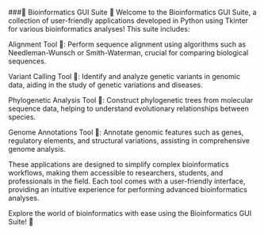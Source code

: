 ###🧬 Bioinformatics GUI Suite 🧪
Welcome to the Bioinformatics GUI Suite, a collection of user-friendly applications developed in Python using Tkinter for various bioinformatics analyses! This suite includes:

Alignment Tool 🧬: Perform sequence alignment using algorithms such as Needleman-Wunsch or Smith-Waterman, crucial for comparing biological sequences.

Variant Calling Tool 🧬: Identify and analyze genetic variants in genomic data, aiding in the study of genetic variations and diseases.

Phylogenetic Analysis Tool 🌳: Construct phylogenetic trees from molecular sequence data, helping to understand evolutionary relationships between species.

Genome Annotations Tool 🧬: Annotate genomic features such as genes, regulatory elements, and structural variations, assisting in comprehensive genome analysis.

These applications are designed to simplify complex bioinformatics workflows, making them accessible to researchers, students, and professionals in the field. Each tool comes with a user-friendly interface, providing an intuitive experience for performing advanced bioinformatics analyses.

Explore the world of bioinformatics with ease using the Bioinformatics GUI Suite! 🚀
